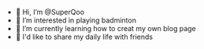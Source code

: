 - 👋 Hi, I’m @SuperQoo
- 👀 I’m interested in playing badminton
- 🌱 I’m currently learning how to creat my own blog page
- 💞️ I'd like to share my daily life with friends


<!---
SuperQoo/SuperQoo is a ✨ special ✨ repository because its `README.md` (this file) appears on your GitHub profile.
You can click the Preview link to take a look at your changes.
--->
